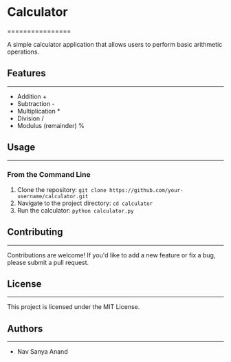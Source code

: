 # Calculator
================

A simple calculator application that allows users to perform basic arithmetic operations.

## Features
-----------

* Addition +
* Subtraction -
* Multiplication *
* Division /
* Modulus (remainder) %

## Usage
-----

### From the Command Line

1. Clone the repository: `git clone https://github.com/your-username/calculator.git`
2. Navigate to the project directory: `cd calculator`
3. Run the calculator: `python calculator.py`


## Contributing
------------

Contributions are welcome! If you'd like to add a new feature or fix a bug, please submit a pull request.

## License
-------

This project is licensed under the MIT License.

## Authors
-------

* Nav Sanya Anand
